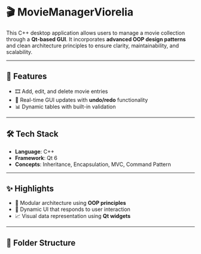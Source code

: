 # 🎬 MovieManagerViorelia

This C++ desktop application allows users to manage a movie collection through a **Qt-based GUI**. It incorporates **advanced OOP design patterns** and clean architecture principles to ensure clarity, maintainability, and scalability.

---

## 🚀 Features
- 🎞️ Add, edit, and delete movie entries
- 🔁 Real-time GUI updates with **undo/redo** functionality
- 📊 Dynamic tables with built-in validation

---

## 🛠 Tech Stack
- **Language**: C++  
- **Framework**: Qt 6  
- **Concepts**: Inheritance, Encapsulation, MVC, Command Pattern  

---

## ✨ Highlights
- 🧩 Modular architecture using **OOP principles**
- 💬 Dynamic UI that responds to user interaction
- 📈 Visual data representation using **Qt widgets**

---

## 📂 Folder Structure
